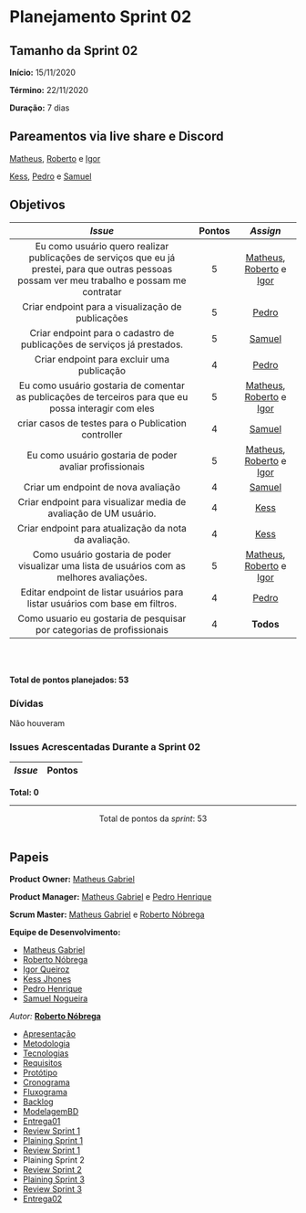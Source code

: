 # Planejamento Sprint 02

<p align="justify">

</p>


## Tamanho da Sprint 02      
**Início:** 15/11/2020
   
**Término:** 22/11/2020  

**Duração:** 7 dias   

## Pareamentos via live share e Discord

[Matheus](https://github.com/Matheus73), [Roberto](https://github.com/Sayuck) e [Igor](https://github.com/igorq937) 

[Kess](https://github.com/kessJhones), [Pedro](https://github.com/Pedrok99) e [Samuel](https://github.com/SamuelNoB) 


## Objetivos   

|     _Issue_      |    Pontos   |     *Assign*     |
|:----------------:|:-----------:|:----------------:|
|Eu como usuário quero realizar publicações de serviços que eu já prestei, para que outras pessoas possam ver meu trabalho e possam me contratar|5|[Matheus](https://github.com/Matheus73), [Roberto](https://github.com/Sayuck) e [Igor](https://github.com/igorq937) 
|Criar endpoint para a visualização de publicações|5|[Pedro](https://github.com/Pedrok99)
Criar endpoint para o cadastro de publicações de serviços já prestados.|5|[Samuel](https://github.com/SamuelNoB)
|Criar endpoint para excluir uma publicação|4|[Pedro](https://github.com/Pedrok99)
|Eu como usuário gostaria de comentar as publicações de terceiros para que eu possa interagir com eles|5|[Matheus](https://github.com/Matheus73), [Roberto](https://github.com/Sayuck) e [Igor](https://github.com/igorq937) 
|criar casos de testes para o Publication controller|4|[Samuel](https://github.com/SamuelNoB)
|Eu como usuário gostaria de poder avaliar profissionais|5|[Matheus](https://github.com/Matheus73), [Roberto](https://github.com/Sayuck) e [Igor](https://github.com/igorq937) 
|Criar um endpoint de nova avaliação|4|[Samuel](https://github.com/SamuelNoB)
|Criar endpoint para visualizar media de avaliação de UM usuário.|4|[Kess](https://github.com/kessJhones)
|Criar endpoint para atualização da nota da avaliação.|4|[Kess](https://github.com/kessJhones)
|Como usuário gostaria de poder visualizar uma lista de usuários com as melhores avaliações.|5|[Matheus](https://github.com/Matheus73), [Roberto](https://github.com/Sayuck) e [Igor](https://github.com/igorq937) 
|Editar endpoint de listar usuários para listar usuários com base em filtros.|4|[Pedro](https://github.com/Pedrok99)
|Como usuario eu gostaria de pesquisar por categorias de profissionais|4|**Todos**


<br/>
<br/>

<b>Total de pontos planejados: 53</b>  

### Dívidas    

Não houveram

### Issues Acrescentadas Durante a Sprint 02

|     _Issue_      |    Pontos   |
|:----------------:|:-----------:|


<b>Total: 0</b> 

***


<div style="text-align: center"> Total de pontos da <i>sprint</i>: 53 </div> <br>


## Papeis


**Product Owner:** [Matheus Gabriel](https://github.com/Matheus73)

**Product Manager:** [Matheus Gabriel](https://github.com/Matheus73) e [Pedro Henrique](https://github.com/Pedrok99)

**Scrum Master:** [Matheus Gabriel](https://github.com/Matheus73) e [Roberto Nóbrega](https://github.com/Sayuck)

**Equipe de Desenvolvimento:** 
- [Matheus Gabriel](https://github.com/Matheus73)
- [Roberto Nóbrega](https://github.com/Sayuck) 
- [Igor Queiroz](https://github.com/igorq937) 
- [Kess Jhones](https://github.com/kessJhones)
- [Pedro Henrique](https://github.com/Pedrok99)
- [Samuel Nogueira](https://github.com/SamuelNoB) 

*Autor:* **[Roberto Nóbrega](https://github.com/Sayuck)**

- [Apresentação](/Apresentacao.MD)
- [Metodologia](/Metodologia.MD)
- [Tecnologias](/Tecnologias.MD)
- [Requisitos](/Requisitos.MD)
- [Protótipo](/Prototipo.MD)
- [Cronograma](/Cronograma.MD)
- [Fluxograma](/Fluxograma.MD)
- [Backlog](/Backlog.MD)
- [ModelagemBD](/DER-DLD.MD)
- [Entrega01](/Entrega01.MD)
- [Review Sprint 1](/Review01.MD)
- [Plaining Sprint 1](/Plaining_Sprint1.MD)
- [Review Sprint 1](/Review01.MD)
- Plaining Sprint 2
- [Review Sprint 2](/Review02.MD)
- [Plaining Sprint 3](/Plaining_Sprint3.MD)
- [Review Sprint 3](/Review03.MD)
- [Entrega02](/Entrega02.MD)
